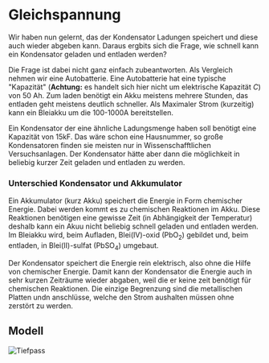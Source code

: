 # Gleichspannung

Wir haben nun gelernt, das der Kondensator Ladungen speichert und diese auch wieder abgeben kann. Daraus ergbits sich die Frage, wie schnell kann ein Kondensator geladen und entladen werden?

Die Frage ist dabei nicht ganz einfach zubeantworten. Als Vergleich nehmen wir eine Autobatterie. Eine Autobatterie hat eine typische "Kapazität" (**Achtung:** es handelt sich hier nicht um elektrische Kapazität $C$) von 50 Ah. Zum laden benötigt ein Akku meistens mehrere Stunden, das entladen geht meistens deutlich schneller. Als Maximaler Strom (kurzeitig)  kann ein Bleiakku um die 100-1000A bereitstellen.

Ein Kondensator der eine ähnliche Ladungsmenge haben soll benötigt eine Kapazität von 15kF.  Das wäre schon eine Hausnummer, so große Kondensatoren finden sie meisten nur in Wissenschafftlichen Versuchsanlagen. Der Kondensator hätte aber dann die möglichkeit in beliebig kurzer Zeit geladen und entladen zu werden.

### Unterschied Kondensator und Akkumulator

Ein Akkumulator (kurz Akku) speichert die Energie in Form chemischer Energie. Dabei werden kommt es zu chemischen Reaktionen im Akku. Diese Reaktionen benötigen eine gewisse Zeit (in Abhängigkeit der Temperatur) deshalb kann ein Akuu nicht beliebig schnell geladen und entladen werden. Im Bleiakku wird, beim Aufladen, Blei(IV)-oxid ($\text{PbO}_2$) gebildet und, beim entladen, in Blei(II)-sulfat ($\text{PbSO}_4$) umgebaut.

Der Kondensator speichert die Energie rein elektrisch, also ohne die Hilfe von chemischer Energie. Damit kann der Kondensator die Energie auch in sehr kurzen Zeiträume wieder abgaben, weil die er keine zeit benötigt für chemischen Reaktionen. Die einzige Begrenzung sind die metallischen Platten undn anschlüsse, welche den Strom aushalten müssen ohne zerstört zu werden. 

## Modell

![Tiefpass](../Bilder/Tiefpass/aufbau.png)

